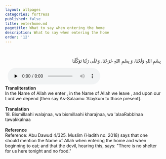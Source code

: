 ```yaml
---
layout: allpages
categories: fortress
published: false
title: enterhome.md
pagetitle: What to say when entering the home
description: What to say when entering the home
order: '12'
---
```

&nbsp;
<div class="arabictext" dir="RTL">

بِسْمِ اللهِ وَلَجْنَا، وَ بِسْمِ اللهِ خَرَجْنَا، وَعَلَى رَبِّنَا تَوَكَّلْنَا

</div>
&nbsp;

<audio controls  preload="none">
  <source src="{{ site.baseurl }}/audio/fortress/18.mp3" type="audio/mpeg">
Your browser does not support the audio element.
</audio>
&nbsp;
<div class="duaextra" tabindex="0">
<div><strong>Transliteration</strong></div>
<div class="extra">In the Name of Allah we enter , in the Name of Allah we leave , and upon our Lord we depend [then say As-Salaamu 'Alaykum to those present].</div>
</div>
&nbsp;
<div class="duaextra" tabindex="0">
<div><strong>Translation</strong></div>
<div class="extra">18. Bismillaahi walajnaa, wa bismillaahi kharajnaa, wa 'alaaRabblnaa tawakkalnaa</div>
</div>
&nbsp;
<div class="duaextra" tabindex="0">
<div><strong>Reference</strong></div>
<div class="extra">Reference: Abu Dawud 4/325. Muslim {Hadith no. 2018) says that one should mention the Name of Allah when entering the home and when beginning to eat; and that the devil, hearing this, says: "There is no shelter for us here tonight and no food."</div>
</div>
